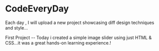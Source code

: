 # CodeEveryDay
Each day , I will upload a new project showcasing diff design techniques and style...

First Project -- Today i created a simple image slider using just HTML & CSS...it was a great hands-on learning experience.!
